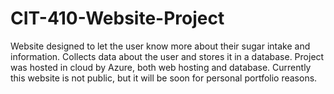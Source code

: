 # CIT-410-Website-Project
Website designed to let the user know more about their sugar intake and information. Collects data about the user and stores it in a database. Project was hosted in cloud by Azure, both web hosting and database. Currently this website is not public, but it will be soon for personal portfolio reasons. 
